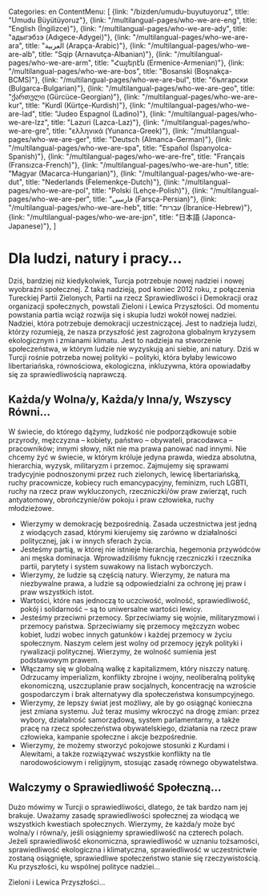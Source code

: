 Categories: en
ContentMenu: [
  {link: "/bizden/umudu-buyutuyoruz", title: "Umudu Büyütüyoruz"},
  {link: "/multilangual-pages/who-we-are-eng", title: "English (İngilizce)"},
  {link: "/multilangual-pages/who-we-are-ady", title: "адыгэбзэ (Adıgece-Adygei)"},
  {link: "/multilangual-pages/who-we-are-ara", title: "العربية (Arapça-Arabic)"},
  {link: "/multilangual-pages/who-we-are-alb", title: "Sqip (Arnavutça-Albanian)"},
  {link: "/multilangual-pages/who-we-are-arm", title: "Հայերէն (Ermenice-Armenian)"},
  {link: "/multilangual-pages/who-we-are-bos", title: "Bosanski (Boşnakça-BCMS)"},
  {link: "/multilangual-pages/who-we-are-bul", title: "български (Bulgarca-Bulgarian)"},
  {link: "/multilangual-pages/who-we-are-geo", title: "ქართული (Gürcüce-Georgian)"},
  {link: "/multilangual-pages/who-we-are-kur", title: "Kurdî (Kürtçe-Kurdish)"},
  {link: "/multilangual-pages/who-we-are-lad", title: "Judeo Espagnol (Ladino)"},
  {link: "/multilangual-pages/who-we-are-lzz", title: "Lazuri (Lazca-Laz)"},
  {link: "/multilangual-pages/who-we-are-gre", title: "ελληνικά (Yunanca-Greek)"},
  {link: "/multilangual-pages/who-we-are-ger", title: "Deutsch (Almanca-German)"},
  {link: "/multilangual-pages/who-we-are-spa", title: "Español (İspanyolca-Spanish)"},
  {link: "/multilangual-pages/who-we-are-fre", title: "Français (Fransızca-French)"},
  {link: "/multilangual-pages/who-we-are-hun", title: "Magyar (Macarca-Hungarian)"},
  {link: "/multilangual-pages/who-we-are-dut", title: "Nederlands (Felemenkçe-Dutch)"},
  {link: "/multilangual-pages/who-we-are-pol", title: "Polski (Lehçe-Polish)"},
  {link: "/multilangual-pages/who-we-are-per", title: "فارسى (Farsça-Persian)"},
  {link: "/multilangual-pages/who-we-are-heb", title: "עברית (İbranice-Hebrew)"},
  {link: "/multilangual-pages/who-we-are-jpn", title: "日本語 (Japonca-Japanese)"},
  ]

# Dla ludzi, natury i pracy… 

Dziś, bardziej niż kiedykolwiek, Turcja potrzebuje nowej nadziei i nowej wyobraźni społecznej.
Z taką nadzieją, pod koniec 2012 roku, z połączenia Tureckiej Partii Zielonych, Partii na rzecz Sprawiedliwości i Demokracji oraz organizacji społecznych, powstali Zieloni i Lewica Przyszłości. Od momentu powstania partia wciąż rozwija się i skupia ludzi wokół nowej nadziei.
Nadziei, która potrzebuje demokracji uczestniczącej. 
Jest to nadzieja ludzi, którzy rozumieją, że nasza przyszłość jest zagrożona globalnym kryzysem ekologicznym i zmianami klimatu.
Jest to nadzieja na stworzenie społeczeństwa, w którym ludzie nie wyzyskują ani siebie, ani natury.
Dziś w Turcji rośnie potrzeba nowej polityki – polityki, która byłaby lewicowo libertariańska, równościowa, ekologiczna, inkluzywna, która opowiadałby się za sprawiedliwością naprawczą.

## Każda/y Wolna/y, Każda/y Inna/y, Wszyscy Równi…

W świecie, do którego dążymy, ludzkość nie podporządkowuje sobie przyrody, mężczyzna – kobiety, państwo – obywateli, pracodawca – pracowników; innymi słowy, nikt nie ma prawa panować nad innymi. Nie chcemy żyć w świecie, w którym króluje jedyna prawda, wiedza absolutna, hierarchia, wyzysk, militaryzm i przemoc. 
Zajmujemy się sprawami tradycyjnie podnoszonymi przez ruch zielonych, lewicę libertariańską, ruchy pracownicze, kobiecy ruch emancypacyjny, feminizm, ruch LGBTI, ruchy na rzecz praw wykluczonych, rzeczniczki/ów praw zwierząt, ruch antyatomowy, obrończynie/ów pokoju i praw człowieka, ruchy młodzieżowe.

- Wierzymy w demokrację bezpośrednią. Zasada uczestnictwa jest jedną z wiodących zasad, którymi kierujemy się zarówno w działalności politycznej, jak i w innych sferach życia. 
- Jesteśmy partią, w której nie istnieje hierarchia, hegemonia przywódców ani męska dominacja. Wprowadziliśmy fukncję rzeczniczki i rzecznika partii, parytety i system suwakowy na listach wyborczych. 
- Wierzymy, że ludzie są częścią natury. Wierzymy, że natura ma niezbywalne prawa, a ludzie są odpowiedzialni za ochronę jej praw i praw wszystkich istot.
- Wartości, które nas jednoczą to uczciwość, wolność, sprawiedliwość, pokój i solidarność – są to uniwersalne wartości lewicy. 
- Jesteśmy przeciwni przemocy. Sprzeciwiamy się wojnie, militaryzmowi i przemocy państwa. Sprzeciwiamy się przemocy mężczyzn wobec kobiet, ludzi wobec innych gatunków i każdej przemocy w życiu społecznym. Naszym celem jest wolny od przemocy język polityki i rywalizacji politycznej. Wierzymy, że wolność sumienia jest podstawowym prawem.
- Włączamy się w globalną walkę z kapitalizmem, który niszczy naturę. Odrzucamy imperializm, konflikty zbrojne i wojny, neoliberalną politykę ekonomiczną, uszczuplanie praw socjalnych, koncentrację na wzroście gospodarczym i brak alternatywy dla społeczeństwa konsumpcyjnego. 
- Wierzymy, że lepszy świat jest możliwy, ale by go osiągnąć konieczna jest zmiana systemu. Już teraz musimy wkroczyć na drogę zmian: przez wybory, działalność samorządową, system parlamentarny, a także pracę na rzecz społeczeństwa obywatelskiego, działania na rzecz praw człowieka, kampanie społeczne i akcje bezpośrednie. 
- Wierzymy, że możemy stworzyć pokojowe stosunki z Kurdami i Alewitami, a także rozwiązywać wszystkie konflikty na tle narodowościowym i religijnym, stosując zasadę równego obywatelstwa.

## Walczymy o Sprawiedliwość Społeczną…
Dużo mówimy w Turcji o sprawiedliwości, dlatego, że tak bardzo nam jej brakuje. Uważamy zasadę sprawiedliwości społecznej za wiodącą we wszystkich kwestiach społecznych. 
Wierzymy, że każda/y może być wolna/y i równa/y, jeśli osiągniemy sprawiedliwość na czterech polach.
Jeżeli sprawiedliwość ekonomiczna, sprawiedliwość w uznaniu tożsamości, sprawiedliwość ekologiczna i klimatyczna, sprawiedliwość w uczestnictwie zostaną osiągnięte, sprawiedliwe społeczeństwo stanie się rzeczywistością. 
Ku przyszłości, ku wspólnej polityce nadziei… 

Zieloni i Lewica Przyszłości…


